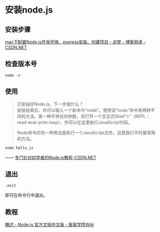 # 安装node.js

## 安装步骤

[mac下配置Node.js开发环境、express安装、创建项目 - 追梦 - 博客频道 - CSDN.NET](http://blog.csdn.net/quanqinyang/article/details/50587284)

## 检查版本号

	node -v
	
## 使用
	
> 已安装好Node.js，下一步做什么？  
安装结束后，你可以输入一个新命令“node”。使用该“node”命令有两种不同的方法。第一种不带任何参数，将打开一个交互式Shell“>”（REPL： read-eval-print-loop），你可以在这里执行JavaScript代码。

> Node命令的另一种用法是执行一个JavaScript文件。这是我们平时最常用的方法。

	node hello.js
 
> 

—— [专门针对初学者的Node.js教程-CSDN.NET](http://www.csdn.net/article/2013-08-28/2816731-absolute-beginners-guide-to-nodejs)

## 退出

	.exit
	
即可在命令行中退出。


## 教程


[概述 - Node.js 官方文档中文版 - 极客学院Wiki](http://wiki.jikexueyuan.com/project/nodejs/synopsis.html)
	

